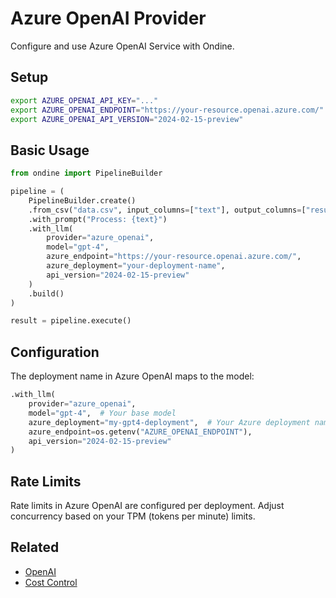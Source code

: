 # Azure OpenAI Provider

Configure and use Azure OpenAI Service with Ondine.

## Setup

```bash
export AZURE_OPENAI_API_KEY="..."
export AZURE_OPENAI_ENDPOINT="https://your-resource.openai.azure.com/"
export AZURE_OPENAI_API_VERSION="2024-02-15-preview"
```

## Basic Usage

```python
from ondine import PipelineBuilder

pipeline = (
    PipelineBuilder.create()
    .from_csv("data.csv", input_columns=["text"], output_columns=["result"])
    .with_prompt("Process: {text}")
    .with_llm(
        provider="azure_openai",
        model="gpt-4",
        azure_endpoint="https://your-resource.openai.azure.com/",
        azure_deployment="your-deployment-name",
        api_version="2024-02-15-preview"
    )
    .build()
)

result = pipeline.execute()
```

## Configuration

The deployment name in Azure OpenAI maps to the model:

```python
.with_llm(
    provider="azure_openai",
    model="gpt-4",  # Your base model
    azure_deployment="my-gpt4-deployment",  # Your Azure deployment name
    azure_endpoint=os.getenv("AZURE_OPENAI_ENDPOINT"),
    api_version="2024-02-15-preview"
)
```

## Rate Limits

Rate limits in Azure OpenAI are configured per deployment. Adjust concurrency based on your TPM (tokens per minute) limits.

## Related

- [OpenAI](openai.md)
- [Cost Control](../cost-control.md)

